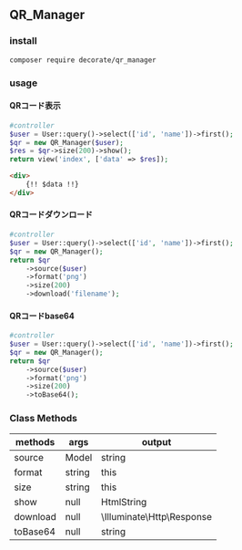 ## QR_Manager

### install
``
composer require decorate/qr_manager
``

### usage

#### QRコード表示
```php
#controller
$user = User::query()->select(['id', 'name'])->first();
$qr = new QR_Manager($user);
$res = $qr->size(200)->show();
return view('index', ['data' => $res]);
```

```html
<div>
    {!! $data !!}
</div>
```

#### QRコードダウンロード
```php
#controller
$user = User::query()->select(['id', 'name'])->first();
$qr = new QR_Manager();
return $qr
    ->source($user)
    ->format('png')
    ->size(200)
    ->download('filename');
```

#### QRコードbase64
```php
#controller
$user = User::query()->select(['id', 'name'])->first();
$qr = new QR_Manager();
return $qr
    ->source($user)
    ->format('png')
    ->size(200)
    ->toBase64();
```

### Class Methods
|methods|args| output|
|--|--|--|
|source|Model|string|this|
|format|string|this|
|size|string|this|
|show|null|HtmlString|
|download|null|\Illuminate\Http\Response|
|toBase64|null|string|
